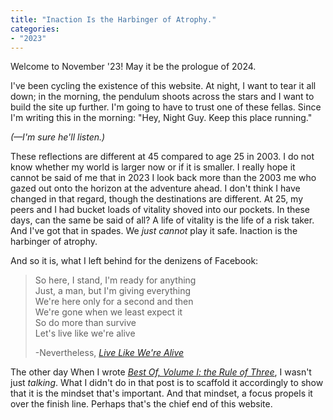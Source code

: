 ```yaml
---
title: "Inaction Is the Harbinger of Atrophy."
categories:
- "2023"
--- 
```


Welcome to November '23!  May it be the prologue of 2024.

I've been cycling the existence of this website.  At night, I want to tear it all down; in the morning, the pendulum shoots across the stars and I want to build the site up further.  I'm going to have to trust one of these fellas.  Since I'm writing this in the morning: "Hey, Night Guy.  Keep this place running."  

*(—I'm sure he'll listen.)*

These reflections are different at 45 compared to age 25 in 2003.  I do not know whether my world is larger now or if it is smaller.  I really hope it cannot be said of me that in 2023 I look back more than the 2003 me who gazed out onto the horizon at the adventure ahead.  I don't think I have changed in that regard, though the destinations are different.  At 25, my peers and I had bucket loads of vitality shoved into our pockets.  In these days, can the same be said of all?  A life of vitality is the life of a risk taker.  And I've got that in spades.  We *just cannot* play it safe.  Inaction is the harbinger of atrophy.

And so it is, what I left behind for the denizens of Facebook:

> So here, I stand, I'm ready for anything  
Just, a man, but I'm giving everything  
We're here only for a second and then  
We're gone when we least expect it  
So do more than survive  
Let's live like we're alive  
>  
>  -Nevertheless, [*Live Like We're Alive*](https://music.youtube.com/watch?v=UoWC2Yag-EA&si=ogW1mae3hyUPj82f)

The other day When I wrote [*Best Of, Volume I: the Rule of Three*](diary/2023-10-16-three/), I wasn't just *talking*.  What I didn't do in that post is to scaffold it accordingly to show that it is the mindset that's important.  And that mindset, a focus propels it over the finish line.  Perhaps that's the chief end of this website.
